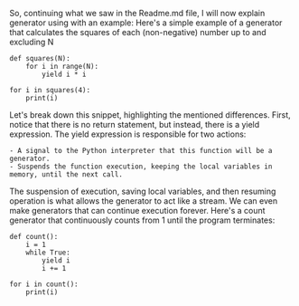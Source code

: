 So, continuing what we saw in the Readme.md file, I will now explain generator using with an example:
Here's a simple example of a generator that calculates the squares of each (non-negative) number up to and excluding N
```
def squares(N):
    for i in range(N):
        yield i * i

for i in squares(4):
    print(i)
```

Let's break down this snippet, highlighting the mentioned differences. First, notice that there is no return statement, but instead, there is a yield expression. The yield expression is responsible for two actions:

    - A signal to the Python interpreter that this function will be a generator.
    - Suspends the function execution, keeping the local variables in memory, until the next call.

The suspension of execution, saving local variables, and then resuming operation is what allows the generator to act like a stream. We can even make generators that can continue execution forever. Here's a count generator that continuously counts from 1 until the program terminates:

```
def count():
    i = 1
    while True:
        yield i
        i += 1

for i in count():
    print(i)
```

